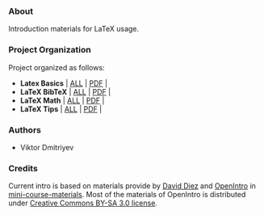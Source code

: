 ### About

Introduction materials for LaTeX usage.

### Project Organization

Project organized as follows:

* **Latex Basics** | [ALL](LaTeX_Basics) | [PDF](LaTeX_Basics/basicsOfLatex.pdf) |
* **LaTeX BibTeX** | [ALL](LaTeX_BibTeX) | [PDF](LaTeX_BibTeX/bibtexInLatex.pdf) |
* **LaTeX Math** | [ALL](LaTeX_Math) | [PDF](LaTeX_Math/mathInLatex.pdf) |
* **LaTeX Tips** | [ALL](LaTeX_Tips) | [PDF](LaTeX_Tips/tipsForLatex.pdf) |


### Authors

* Viktor Dmitriyev

### Credits

Current intro is based on materials provide by [David Diez](https://www.openintro.org/about.php) and [OpenIntro](https://www.openintro.org/index.php) in [mini-course-materials](https://github.com/OpenIntroOrg/mini-course-materials). Most of the materials of OpenIntro is distributed under [Creative Commons BY-SA 3.0 license](https://www.openintro.org/license.php).

